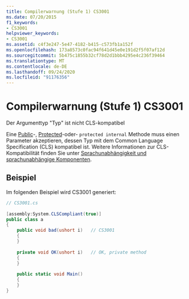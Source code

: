 ```yaml
---
title: Compilerwarnung (Stufe 1) CS3001
ms.date: 07/20/2015
f1_keywords:
- CS3001
helpviewer_keywords:
- CS3001
ms.assetid: c4f3e247-5e47-4182-b415-c573fb1a152f
ms.openlocfilehash: 173a8573c0fac94f641d45e0e191d2f5f07af12d
ms.sourcegitcommit: 5b475c1855b32cf78d2d1bbb4295e4c236f39464
ms.translationtype: MT
ms.contentlocale: de-DE
ms.lasthandoff: 09/24/2020
ms.locfileid: "91176356"
---
```

# <a name="compiler-warning-level-1-cs3001"></a>Compilerwarnung (Stufe 1) CS3001

Der Argumenttyp "Typ" ist nicht CLS-kompatibel  
  
 Eine [Public](../language-reference/keywords/public.md)-, [Protected](../language-reference/keywords/protected.md)-oder- `protected internal` Methode muss einen Parameter akzeptieren, dessen Typ mit dem Common Language Specification (CLS) kompatibel ist. Weitere Informationen zur CLS-Kompatibilität finden Sie unter  [Sprachunabhängigkeit und sprachunabhängige Komponenten](../../standard/language-independence.md).  
  
## <a name="example"></a>Beispiel  

 Im folgenden Beispiel wird CS3001 generiert:  
  
```csharp  
// CS3001.cs  
  
[assembly:System.CLSCompliant(true)]  
public class a  
{  
    public void bad(ushort i)   // CS3001  
    {  
    }  
  
    private void OK(ushort i)   // OK, private method  
    {  
    }  
  
    public static void Main()  
    {  
    }  
}  
```
